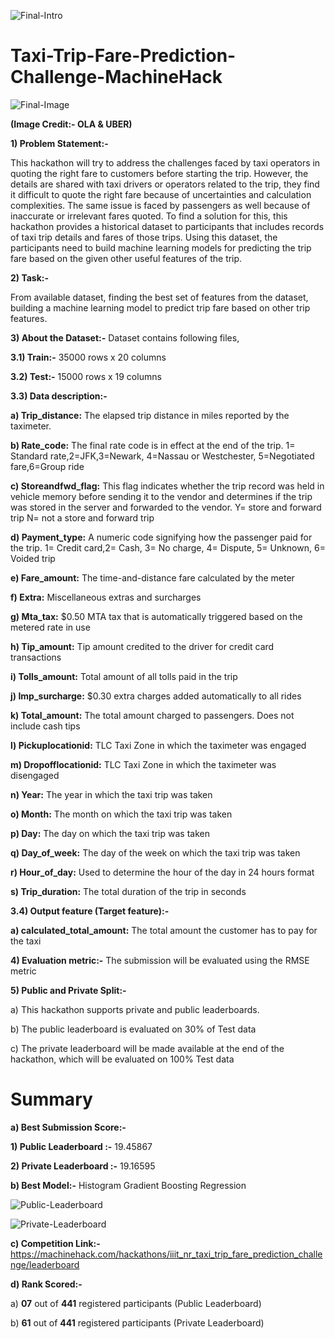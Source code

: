 ![Final-Intro](https://user-images.githubusercontent.com/84449238/202843080-60993278-524c-45f7-b157-597ecfc10d98.jpg)

# Taxi-Trip-Fare-Prediction-Challenge-MachineHack

![Final-Image](https://user-images.githubusercontent.com/84449238/208449023-9c6c965b-f3da-42f2-b7d4-9e87a253e5c1.jpg)

**(Image Credit:- OLA & UBER)**

**1) Problem Statement:-**

This hackathon will try to address the challenges faced by taxi operators in quoting the right fare to customers before starting the trip. However, the details are shared with taxi drivers or operators related to the trip, they find it difficult to quote the right fare because of uncertainties and calculation complexities. The same issue is faced by passengers as well because of inaccurate or irrelevant fares quoted. To find a solution for this, this hackathon provides a historical dataset to participants that includes records of taxi trip details and fares of those trips. Using this dataset, the participants need to build machine learning models for predicting the trip fare based on the given other useful features of the trip.

**2) Task:-**

From available dataset, finding the best set of features from the dataset, building a machine learning model to predict trip fare based on other trip features.

**3) About the Dataset:-** Dataset contains following files,

**3.1) Train:-** 35000 rows x 20 columns 

**3.2) Test:-** 15000 rows x 19 columns

**3.3) Data description:-**

**a) Trip_distance:** The elapsed trip distance in miles reported by the taximeter.

**b) Rate_code:** The final rate code is in effect at the end of the trip. 1= Standard rate,2=JFK,3=Newark, 4=Nassau or Westchester, 5=Negotiated fare,6=Group ride

**c) Storeandfwd_flag:** This flag indicates whether the trip record was held in vehicle memory before sending it to the vendor and determines if the trip was stored in the server and forwarded to the vendor. Y= store and forward trip N= not a store and forward trip

**d) Payment_type:** A numeric code signifying how the passenger paid for the trip. 1= Credit card,2= Cash, 3= No charge, 4= Dispute, 5= Unknown, 6= Voided trip

**e) Fare_amount:** The time-and-distance fare calculated by the meter

**f) Extra:** Miscellaneous extras and surcharges

**g) Mta_tax:** $0.50 MTA tax that is automatically triggered based on the metered rate in use

**h) Tip_amount:** Tip amount credited to the driver for credit card transactions

**i) Tolls_amount:** Total amount of all tolls paid in the trip

**j) Imp_surcharge:** $0.30 extra charges added automatically to all rides

**k) Total_amount:** The total amount charged to passengers. Does not include cash tips

**l) Pickuplocationid:** TLC Taxi Zone in which the taximeter was engaged

**m) Dropofflocationid:** TLC Taxi Zone in which the taximeter was disengaged

**n) Year:** The year in which the taxi trip was taken

**o) Month:** The month on which the taxi trip was taken

**p) Day:** The day on which the taxi trip was taken

**q) Day_of_week:** The day of the week on which the taxi trip was taken

**r) Hour_of_day:** Used to determine the hour of the day in 24 hours format

**s) Trip_duration:** The total duration of the trip in seconds

**3.4) Output feature (Target feature):-**

**a) calculated_total_amount:** The total amount the customer has to pay for the taxi

**4) Evaluation metric:-** The submission will be evaluated using the RMSE metric

**5) Public and Private Split:-**

a) This hackathon supports private and public leaderboards.

b) The public leaderboard is evaluated on 30% of Test data

c) The private leaderboard will be made available at the end of the hackathon, which will be evaluated on 100% Test data

# Summary

**a) Best Submission Score:-**

**1) Public Leaderboard :-** 19.45867

**2) Private Leaderboard :-** 19.16595

**b) Best Model:-** Histogram Gradient Boosting Regression

![Public-Leaderboard](https://user-images.githubusercontent.com/84449238/208469594-1c380606-5b36-4514-b936-ad92ba7d2ebd.jpg)

![Private-Leaderboard](https://user-images.githubusercontent.com/84449238/208469629-0ccc112f-f5bf-4d15-9b9b-ce0b893576f0.jpg)

**c) Competition Link:-** https://machinehack.com/hackathons/iiit_nr_taxi_trip_fare_prediction_challenge/leaderboard

**d) Rank Scored:-**

a) **07** out of **441** registered participants (Public Leaderboard)

b) **61** out of **441** registered participants (Private Leaderboard)

